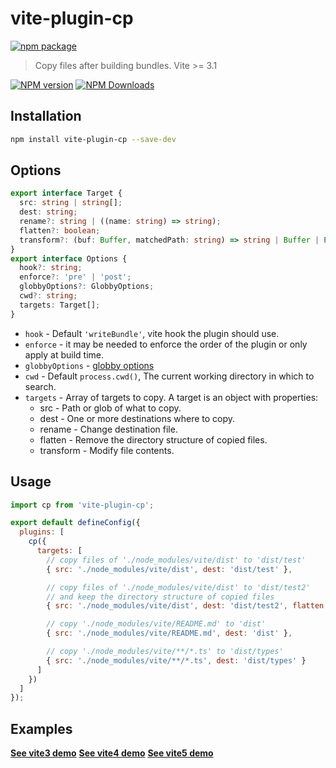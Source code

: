 # vite-plugin-cp

[![npm package](https://nodei.co/npm/vite-plugin-cp.png?downloads=true&downloadRank=true&stars=true)](https://www.npmjs.com/package/vite-plugin-cp)

> Copy files after building bundles. Vite >= 3.1

[![NPM version](https://img.shields.io/npm/v/vite-plugin-cp.svg?style=flat)](https://npmjs.org/package/vite-plugin-cp)
[![NPM Downloads](https://img.shields.io/npm/dm/vite-plugin-cp.svg?style=flat)](https://npmjs.org/package/vite-plugin-cp)

## Installation

```bash
npm install vite-plugin-cp --save-dev
```

## Options

```ts
export interface Target {
  src: string | string[];
  dest: string;
  rename?: string | ((name: string) => string);
  flatten?: boolean;
  transform?: (buf: Buffer, matchedPath: string) => string | Buffer | Promise<string | Buffer>;
}
export interface Options {
  hook?: string;
  enforce?: 'pre' | 'post';
  globbyOptions?: GlobbyOptions;
  cwd?: string;
  targets: Target[];
}
```

* `hook` - Default `'writeBundle'`, vite hook the plugin should use.
* `enforce` - it may be needed to enforce the order of the plugin or only apply at build time. 
* `globbyOptions` - [globby options](https://github.com/mrmlnc/fast-glob#options-3)
* `cwd` - Default `process.cwd()`, The current working directory in which to search.
* `targets` - Array of targets to copy. A target is an object with properties:
  * src - Path or glob of what to copy.
  * dest - One or more destinations where to copy.
  * rename - Change destination file.
  * flatten - Remove the directory structure of copied files.
  * transform - Modify file contents.


## Usage

```js
import cp from 'vite-plugin-cp';

export default defineConfig({
  plugins: [
    cp({
      targets: [
        // copy files of './node_modules/vite/dist' to 'dist/test'
        { src: './node_modules/vite/dist', dest: 'dist/test' },

        // copy files of './node_modules/vite/dist' to 'dist/test2' 
        // and keep the directory structure of copied files
        { src: './node_modules/vite/dist', dest: 'dist/test2', flatten: false },

        // copy './node_modules/vite/README.md' to 'dist'
        { src: './node_modules/vite/README.md', dest: 'dist' },

        // copy './node_modules/vite/**/*.ts' to 'dist/types'
        { src: './node_modules/vite/**/*.ts', dest: 'dist/types' }
      ]
    })
  ]
});
```

## Examples

**[See vite3 demo](examples/vite3-cp)**
**[See vite4 demo](examples/vite4-cp)**
**[See vite5 demo](examples/vite5-cp)**
